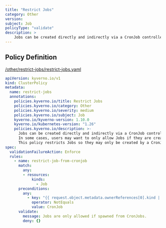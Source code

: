 ```yaml
---
title: "Restrict Jobs"
category: Other
version: 
subject: Job
policyType: "validate"
description: >
    Jobs can be created directly and indirectly via a CronJob controller. In some cases, users may want to only allow Jobs if they are created via a CronJob. This policy restricts Jobs so they may only be created by a CronJob.
---
```


## Policy Definition
<a href="https://github.com/kyverno/policies/raw/main//other/restrict-jobs/restrict-jobs.yaml" target="-blank">/other/restrict-jobs/restrict-jobs.yaml</a>

```yaml
apiVersion: kyverno.io/v1
kind: ClusterPolicy
metadata:
  name: restrict-jobs
  annotations:
    policies.kyverno.io/title: Restrict Jobs
    policies.kyverno.io/category: Other
    policies.kyverno.io/severity: medium
    policies.kyverno.io/subject: Job
    kyverno.io/kyverno-version: 1.10.0
    kyverno.io/kubernetes-version: "1.26"
    policies.kyverno.io/description: >-
      Jobs can be created directly and indirectly via a CronJob controller.
      In some cases, users may want to only allow Jobs if they are created via a CronJob.
      This policy restricts Jobs so they may only be created by a CronJob.
spec:
  validationFailureAction: Enforce
  rules:
    - name: restrict-job-from-cronjob
      match:
        any:
        - resources:
            kinds:
              - Job
      preconditions:
        any:
          - key: "{{ request.object.metadata.ownerReferences[0].kind || '' }}"
            operator: NotEquals
            value: CronJob
      validate:
        message: Jobs are only allowed if spawned from CronJobs.
        deny: {}

```
